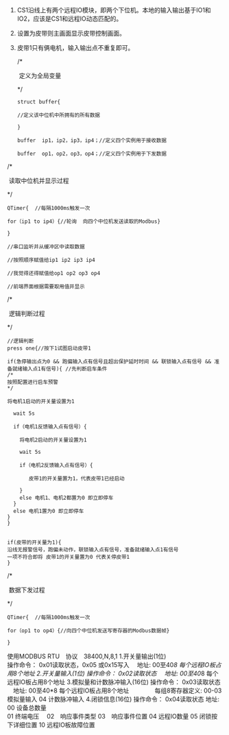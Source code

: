 1. CS1沿线上有两个远程IO模块，即两个下位机。本地的输入输出基于IO1和IO2，应该是CS1和远程IO动态匹配的。

2. 设置为皮带则主画面显示皮带控制画面。

3. 皮带1只有俩电机，输入输出点不重复即可。

   /*

   ​    定义为全局变量

   */

   ```
   struct buffer{
   
   //定义该中位机中所拥有的所有数据
   
   }
   
   buffer  ip1，ip2，ip3，ip4；//定义四个实例用于接收数据
   
   buffer  op1，op2，op3，op4；//定义四个实例用于下发数据
   ```

/*

​    读取中位机并显示过程

*/

```
QTimer{  //每隔1000ms触发一次

for（ip1 to ip4）{//轮询  向四个中位机发送读取的Modbus}

}

//串口监听并从缓冲区中读取数据

//按照顺序赋值给ip1 ip2 ip3 ip4 

//我觉得还得赋值给op1 op2 op3 op4

//前端界面根据需要取用值并显示
```

/*

​    逻辑判断过程

*/

```
//逻辑判断
press one{//按下1试图启动皮带1

if(急停输出点为0 && 跑偏输入点有信号且超出保护延时时间 && 联锁输入点有信号 && 准备就绪输入点1有信号){ //先判断启车条件
/*
按照配置进行启车预警
*/

将电机1启动的开关量设置为1

  wait 5s

  if（电机1反馈输入点有信号）{

    将电机2启动的开关量设置为1
    
    wait 5s

    if（电机2反馈输入点有信号）{
    
       皮带1的开关量置为1，代表皮带1已经启动
       
    }
    else 电机1、电机2都置为0 即立即停车
  }
  else 电机1置为0 即立即停车
}
}


if(皮带的开关量为1){
沿线无报警信号，跑偏未动作，联锁输入点有信号，准备就绪输入点1有信号
一项不符合即将 皮带1的开关量置为0 代表关停皮带1
}
```

/*

​    数据下发过程

*/

```
QTimer{  //每隔1000ms触发一次

for（op1 to op4）{//向四个中位机发送写寄存器的Modbus数据帧}

}
```



使用MODBUS RTU　协议　38400,N,8,1
1.开关量输出(1位)  
  操作命令： 0x01读取状态，0x05 或0x15写入
　地址: 00至40*8  每个远程IO板占用8个地址
2.开关量输入(1位) 
  操作命令： 0x02读取状态
　地址: 00至40*8  每个远程IO板占用8个地址
3.模拟量和计数脉冲输入(16位)
  操作命令： 0x03读取状态
　地址: 00至40*8  每个远程IO板占用8个地址
　　　　每组8寄存器定义: 00-03模拟量输入 04 计数脉冲输入
4.闭锁信息(16位)
  操作命令： 0x04读取状态
  地址:    00  设备总数量	
	01  终端电压
　02　响应事件类型
	03　响应事件位置
	04  远程IO数量
    05  闭锁按下详细位置
    10  远程IO板故障位置